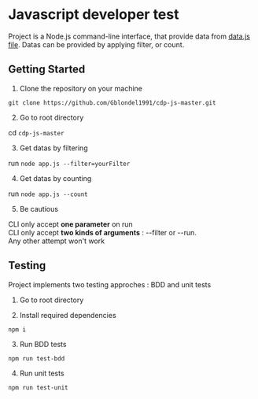 # Javascript developer test

Project is a Node.js command-line interface, that provide data from [data.js file](./src/data.js).
Datas can be provided by applying filter, or count.

## Getting Started

1. Clone the repository on your machine

`git clone https://github.com/Gblondel1991/cdp-js-master.git`

2. Go to root directory

cd `cdp-js-master`

3. Get datas by filtering

run `node app.js --filter=yourFilter`

4. Get datas by counting

run `node app.js --count`

5. Be cautious

CLI only accept **one parameter** on run <br>
CLI only accept **two kinds of arguments** : --filter or --run. <br>
Any other attempt won't work

## Testing

Project implements two testing approches : BDD and unit tests

1. Go to root directory

2. Install required dependencies

`npm i`

3. Run BDD tests

`npm run test-bdd`

4. Run unit tests

`npm run test-unit`
